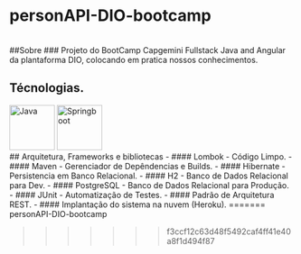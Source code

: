 

# personAPI-DIO-bootcamp
<br>
##Sobre
### Projeto do BootCamp Capgemini Fullstack Java and Angular da plantaforma DIO, colocando em pratica nossos conhecimentos.

<br>

## Técnologias.

<img src="https://cdn.icon-icons.com/icons2/2415/PNG/512/java_original_wordmark_logo_icon_146459.png" title="Java" style="width:80px;"/>

<img src="https://devkico.itexto.com.br/wp-content/uploads/2014/08/spring-boot-project-logo.png" title="Springboot" style="width:80px;"/>

<br>
## Arquitetura, Frameworks e bibliotecas
- #### Lombok - Código Limpo.
- #### Maven - Gerenciador de Depêndencias e Builds.
- #### Hibernate - Persistencia em Banco Relacional.
- #### H2 - Banco de Dados Relacional para Dev.
- #### PostgreSQL - Banco de Dados Relacional para Produção.
- #### JUnit - Automatização de Testes.
- #### Padrão de Arquitetura REST.
- #### Implantação do sistema na nuvem (Heroku).
=======
personAPI-DIO-bootcamp 

>>>>>>> f3ccf12c63d48f5492caf4ff41e40a8f1d494f87
